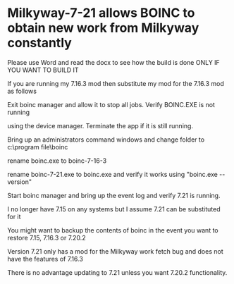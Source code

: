 # Milkyway-7-21 allows BOINC to obtain new work from Milkyway constantly

Please use Word and read the docx to see how the build is done ONLY IF YOU WANT TO BUILD IT

If you are running my 7.16.3 mod then substitute my mod for the 7.16.3 mod as follows

Exit boinc manager and allow it to stop all jobs.  Verify BOINC.EXE is not running

using the device manager.  Terminate the app if it is still running.

Bring up an administrators command windows and change folder to c:\program file\boinc

rename boinc.exe to boinc-7-16-3

rename boinc-7-21.exe to boinc.exe and verify it works using "boinc.exe --version"

Start boinc manager and bring up the event log and verify 7.21 is running.

I no longer have 7.15 on any systems but I assume 7.21 can be substituted for it

You might want to backup the contents of boinc in the event you want to restore 7.15, 7.16.3 or 7.20.2

Version 7.21 only has a mod for the Milkyway work fetch bug and does not have the features of 7.16.3

There is no advantage updating to 7.21 unless you want 7.20.2 functionality.

